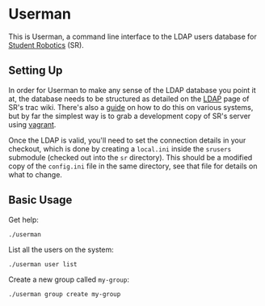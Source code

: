 # Userman

This is Userman, a command line interface to the LDAP users database for
[Student Robotics](http://studentrobotics.org) (SR).

## Setting Up

In order for Userman to make any sense of the LDAP database you point it at,
the database needs to be structured as detailed on the [LDAP](https://www.studentrobotics.org/trac/wiki/LDAP)
page of SR's trac wiki. There's also a [guide](https://www.studentrobotics.org/trac/wiki/PrepareLDAP)
on how to do this on various systems, but by far the simplest way is to
grab a development copy of SR's server using [vagrant](http://github.com/samphippen/badger-vagrant).

Once the LDAP is valid, you'll need to set the connection details in your checkout,
which is done by creating a `local.ini` inside the `srusers` submodule
(checked out into the `sr` directory). This should be a modified copy of the
`config.ini` file in the same directory, see that file for details on what
to change.

## Basic Usage

Get help:

    ./userman

List all the users on the system:

    ./userman user list

Create a new group called `my-group`:

    ./userman group create my-group

